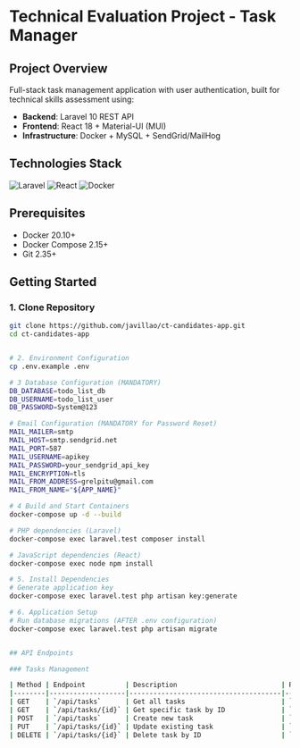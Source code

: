 # Technical Evaluation Project - Task Manager

## Project Overview
Full-stack task management application with user authentication, built for technical skills assessment using:
- **Backend**: Laravel 10 REST API
- **Frontend**: React 18 + Material-UI (MUI)
- **Infrastructure**: Docker + MySQL + SendGrid/MailHog

## Technologies Stack
![Laravel](https://img.shields.io/badge/Laravel-FF2D20?style=for-the-badge&logo=laravel&logoColor=white)
![React](https://img.shields.io/badge/React-20232A?style=for-the-badge&logo=react&logoColor=61DAFB)
![Docker](https://img.shields.io/badge/Docker-2CA5E0?style=for-the-badge&logo=docker&logoColor=white)

## Prerequisites
- Docker 20.10+
- Docker Compose 2.15+
- Git 2.35+

## Getting Started

### 1. Clone Repository
```bash
git clone https://github.com/javillao/ct-candidates-app.git
cd ct-candidates-app


# 2. Environment Configuration
cp .env.example .env

# 3 Database Configuration (MANDATORY)
DB_DATABASE=todo_list_db
DB_USERNAME=todo_list_user
DB_PASSWORD=System@123

# Email Configuration (MANDATORY for Password Reset)
MAIL_MAILER=smtp
MAIL_HOST=smtp.sendgrid.net
MAIL_PORT=587
MAIL_USERNAME=apikey
MAIL_PASSWORD=your_sendgrid_api_key
MAIL_ENCRYPTION=tls
MAIL_FROM_ADDRESS=grelpitu@gmail.com
MAIL_FROM_NAME="${APP_NAME}"

# 4 Build and Start Containers
docker-compose up -d --build

# PHP dependencies (Laravel)
docker-compose exec laravel.test composer install

# JavaScript dependencies (React)
docker-compose exec node npm install

# 5. Install Dependencies
# Generate application key
docker-compose exec laravel.test php artisan key:generate

# 6. Application Setup
# Run database migrations (AFTER .env configuration)
docker-compose exec laravel.test php artisan migrate


## API Endpoints

### Tasks Management

| Method | Endpoint          | Description                          | Required Headers                                  |
|--------|-------------------|--------------------------------------|---------------------------------------------------|
| GET    | `/api/tasks`      | Get all tasks                        | `Accept: application/json`<br>`Authorization: Bearer <token>` |
| GET    | `/api/tasks/{id}` | Get specific task by ID              | `Accept: application/json`<br>`Authorization: Bearer <token>` |
| POST   | `/api/tasks`      | Create new task                      | `Accept: application/json`<br>`Authorization: Bearer <token>`<br>`Content-Type: application/json` |
| PUT    | `/api/tasks/{id}` | Update existing task                 | `Accept: application/json`<br>`Authorization: Bearer <token>`<br>`Content-Type: application/json` |
| DELETE | `/api/tasks/{id}` | Delete task by ID                    | `Accept: application/json`<br>`Authorization: Bearer <token>` |





